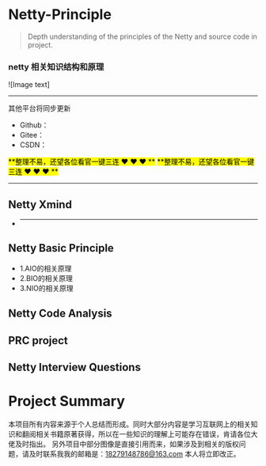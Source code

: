# Netty-Principle
> Depth understanding of the principles of the Netty and source code in project.

### netty 相关知识结构和原理

![Image text]

-----------------------------------------------------------------------------------------------
其他平台将同步更新

- Github：
- Gitee：
- CSDN：

<mark>**整理不易，还望各位看官一键三连 :heart: :heart: :heart: **</mark>
<mark>**整理不易，还望各位看官一键三连 :heart: :heart: :heart: **</mark>

-----------------------------------------------------------------------------------------------
## Netty Xmind

- ************


## Netty Basic Principle

- 1.AIO的相关原理
- 2.BIO的相关原理
- 3.NIO的相关原理

## Netty Code Analysis


## PRC project


## Netty Interview Questions


# Project Summary

本项目所有内容来源于个人总结而形成。同时大部分内容是学习互联网上的相关知识和翻阅相关书籍原著获得，所以在一些知识的理解上可能存在错误，肯请各位大佬及时指出。
另外项目中部分图像是直接引用而来，如果涉及到相关的版权问题，请及时联系我我的邮箱是：18279148786@163.com 本人将立即改正。
